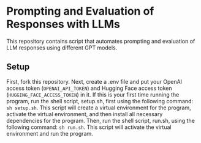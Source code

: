 # Prompting and Evaluation of Responses with LLMs
This repository contains script that automates prompting and evaluation of LLM responses using different GPT models.

## Setup
First, fork this repository. Next, create a .env file and put your OpenAI access token (`OPENAI_API_TOKEN`) and Hugging Face access token (`HUGGING_FACE_ACCESS_TOKEN`) in it. If this is your first time running the program, run the shell script, setup.sh, first using the following command: `sh setup.sh`. This script will create a virtual environment for the program, activate the virtual environment, and then install all necessary dependencies for the program. Then, run the shell script, run.sh, using the following command: `sh run.sh`. This script will activate the virtual environment and run the program.    